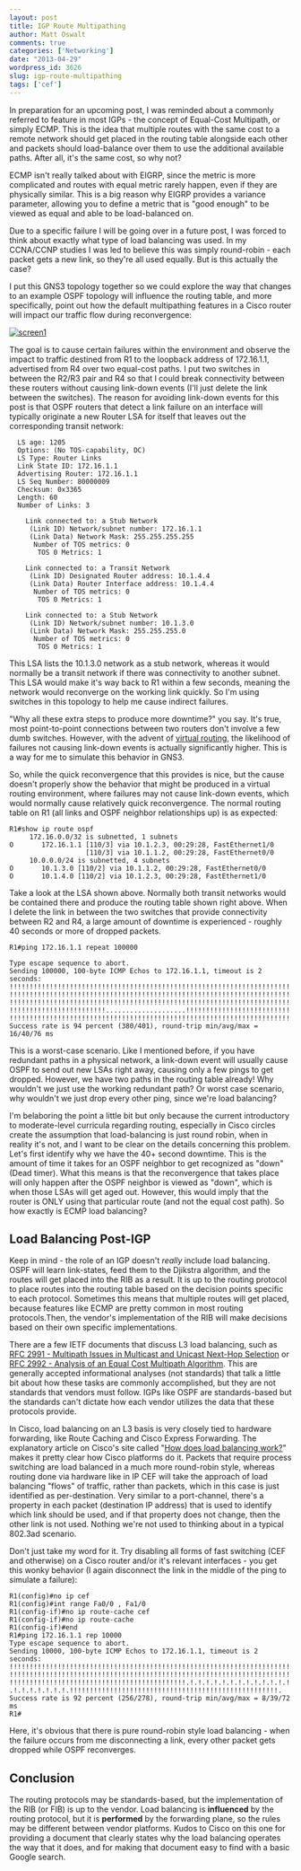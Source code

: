 ```yaml
---
layout: post
title: IGP Route Multipathing
author: Matt Oswalt
comments: true
categories: ['Networking']
date: "2013-04-29"
wordpress_id: 3626
slug: igp-route-multipathing
tags: ['cef']
---
```



In preparation for an upcoming post, I was reminded about a commonly referred to feature in most IGPs - the concept of Equal-Cost Multipath, or simply ECMP. This is the idea that multiple routes with the same cost to a remote network should get placed in the routing table alongside each other and packets should load-balance over them to use the additional available paths. After all, it's the same cost, so why not?

ECMP isn't really talked about with EIGRP, since the metric is more complicated and routes with equal metric rarely happen, even if they are physically similar. This is a big reason why EIGRP provides a variance parameter, allowing you to define a metric that is "good enough" to be viewed as equal and able to be load-balanced on.

Due to a specific failure I will be going over in a future post, I was forced to think about exactly what type of load balancing was used. In my CCNA/CCNP studies I was led to believe this was simply round-robin - each packet gets a new link, so they're all used equally. But is this actually the case?

I put this GNS3 topology together so we could explore the way that changes to an example OSPF topology will influence the routing table, and more specifically, point out how the default multipathing features in a Cisco router will impact our traffic flow during reconvergence:

[![screen1](assets/2013/04/screen12.png)](assets/2013/04/screen12.png)

The goal is to cause certain failures within the environment and observe the impact to traffic destined from R1 to the loopback address of 172.16.1.1, advertised from R4 over two equal-cost paths. I put two switches in between the R2/R3 pair and R4 so that I could break connectivity between these routers without causing link-down events (I'll just delete the link between the switches). The reason for avoiding link-down events for this post is that OSPF routers that detect a link failure on an interface will typically originate a new Router LSA for itself that leaves out the corresponding transit network:

      LS age: 1205
      Options: (No TOS-capability, DC)
      LS Type: Router Links
      Link State ID: 172.16.1.1
      Advertising Router: 172.16.1.1
      LS Seq Number: 80000009
      Checksum: 0x3365
      Length: 60
      Number of Links: 3
    
        Link connected to: a Stub Network
         (Link ID) Network/subnet number: 172.16.1.1
         (Link Data) Network Mask: 255.255.255.255
          Number of TOS metrics: 0
           TOS 0 Metrics: 1
    
        Link connected to: a Transit Network
         (Link ID) Designated Router address: 10.1.4.4
         (Link Data) Router Interface address: 10.1.4.4
          Number of TOS metrics: 0
           TOS 0 Metrics: 1
    
        Link connected to: a Stub Network
         (Link ID) Network/subnet number: 10.1.3.0
         (Link Data) Network Mask: 255.255.255.0
          Number of TOS metrics: 0
           TOS 0 Metrics: 1

This LSA lists the 10.1.3.0 network as a stub network, whereas it would normally be a transit network if there was connectivity to another subnet. This LSA would make it's way back to R1 within a few seconds, meaning the network would reconverge on the working link quickly. So I'm using switches in this topology to help me cause indirect failures.

"Why all these extra steps to produce more downtime?" you say. It's true, most point-to-point connections between two routers don't involve a few dumb switches. However, with the advent of [virtual routing](https://keepingitclassless.net/2013/04/virtual-routing-part-1-csr-1000v-first-glance/), the likelihood of failures not causing link-down events is actually significantly higher. This is a way for me to simulate this behavior in GNS3.

So, while the quick reconvergence that this provides is nice, but the cause doesn't properly show the behavior that might be produced in a virtual routing environment, where failures may not cause link-down events, which would normally cause relatively quick reconvergence.
The normal routing table on R1 (all links and OSPF neighbor relationships up) is as expected:

    R1#show ip route ospf
         172.16.0.0/32 is subnetted, 1 subnets
    O       172.16.1.1 [110/3] via 10.1.2.3, 00:29:28, FastEthernet1/0
                       [110/3] via 10.1.1.2, 00:29:28, FastEthernet0/0
         10.0.0.0/24 is subnetted, 4 subnets
    O       10.1.3.0 [110/2] via 10.1.1.2, 00:29:28, FastEthernet0/0
    O       10.1.4.0 [110/2] via 10.1.2.3, 00:29:28, FastEthernet1/0

Take a look at the LSA shown above. Normally both transit networks would be contained there and produce the routing table shown right above. When I delete the link in between the two switches that provide connectivity between R2 and R4, a large amount of downtime is experienced - roughly 40 seconds or more of dropped packets.
    
    R1#ping 172.16.1.1 repeat 100000
    
    Type escape sequence to abort.
    Sending 100000, 100-byte ICMP Echos to 172.16.1.1, timeout is 2 seconds:
    !!!!!!!!!!!!!!!!!!!!!!!!!!!!!!!!!!!!!!!!!!!!!!!!!!!!!!!!!!!!!!!!!!!!!!
    !!!!!!!!!!!!!!!!!!!!!!!!!!!!!!!!!!!!!!!!!!!!!!!!!!!!!!!!!!!!!!!!!!!!!!
    !!!!!!!!!!!!!!!!!!!!!!!!!!!!!!!!!!!!!!!!!!!!!!!!!!!!!!!!!!!!!!!!!!!!!!
    !!!!!!!!!!!!!!!!!!!!!!!!....................!!!!!!!!!!!!!!!!!!!!!!!!!!
    !!!!!!!!!!!!!!!!!!!!!!!!!!!!!!!!!!!!!!!!!!!!!!!!!!!!!!!!!!!!!!!!!!!!!!
    Success rate is 94 percent (380/401), round-trip min/avg/max = 16/40/76 ms

This is a worst-case scenario. Like I mentioned before, if you have redundant paths in a physical network, a link-down event will usually cause OSPF to send out new LSAs right away, causing only a few pings to get dropped. However, we have two paths in the routing table already! Why wouldn't we just use the working redundant path? Or worst case scenario, why wouldn't we just drop every other ping, since we're load balancing?

I'm belaboring the point a little bit but only because the current introductory to moderate-level curricula regarding routing, especially in Cisco circles create the assumption that load-balancing is just round robin, when in reality it's not, and I want to be clear on the details concerning this problem. Let's first identify why we have the 40+ second downtime. This is the amount of time it takes for an OSPF neighbor to get recognized as "down" (Dead timer). What this means is that the reconvergence that takes place will only happen after the OSPF neighbor is viewed as "down", which is when those LSAs will get aged out. However, this would imply that the router is ONLY using that particular route (and not the equal cost path). So how exactly is ECMP load balancing?

## Load Balancing Post-IGP

Keep in mind - the role of an IGP doesn't *really* include load balancing. OSPF will learn link-states, feed them to the Djikstra algorithm, and the routes will get placed into the RIB as a result. It is up to the routing protocol to place routes into the routing table based on the decision points specific to each protocol. Sometimes this means that multiple routes will get placed, because features like ECMP are pretty common in most routing protocols.Then, the vendor's implementation of the RIB will make decisions based on their own specific implementations.

There are a few IETF documents that discuss L3 load balancing, such as [RFC 2991 - Multipath Issues in Multicast and Unicast Next-Hop Selection](http://tools.ietf.org/html/rfc2991) or [RFC 2992 - Analysis of an Equal Cost Multipath Algorithm](http://tools.ietf.org/html/rfc2992). This are generally accepted informational analyses (not standards) that talk a little bit about how these tasks are commonly accomplished, but they are not standards that vendors must follow. IGPs like OSPF are standards-based but the standards can't dictate how each vendor utilizes the data that these protocols provide.

In Cisco, load balancing on an L3 basis is very closely tied to hardware forwarding, like Route Caching and Cisco Express Forwarding. The explanatory article on Cisco's site called "[How does load balancing work?](http://www.cisco.com/en/US/tech/tk365/technologies_tech_note09186a0080094820.shtml)" makes it pretty clear how Cisco platforms do it. Packets that require process switching are load balanced in a much more round-robin style, whereas routing done via hardware like in IP CEF will take the approach of load balancing "flows" of traffic, rather than packets, which in this case is just identified as per-destination. Very similar to a port-channel, there's a property in each packet (destination IP address) that is used to identify which link should be used, and if that property does not change, then the other link is not used. Nothing we're not used to thinking about in a typical 802.3ad scenario.

Don't just take my word for it. Try disabling all forms of fast switching (CEF and otherwise) on a Cisco router and/or it's relevant interfaces - you get this wonky behavior (I again disconnect the link in the middle of the ping to simulate a failure):

    R1(config)#no ip cef
    R1(config)#int range Fa0/0 , Fa1/0
    R1(config-if)#no ip route-cache cef
    R1(config-if)#no ip route-cache    
    R1(config-if)#end
    R1#ping 172.16.1.1 rep 10000
    Type escape sequence to abort.
    Sending 10000, 100-byte ICMP Echos to 172.16.1.1, timeout is 2 seconds:
    !!!!!!!!!!!!!!!!!!!!!!!!!!!!!!!!!!!!!!!!!!!!!!!!!!!!!!!!!!!!!!!!!!!!!!
    !!!!!!!!!!!!!!!!!!!!!!!!!!!!!!!!!!!!!!!!!!!!!!!!!!!!!!!!!!!!!!!!!!!!!!
    !!!!!!!!!!!!!!!!!!!!!!!!!!!!!!!!!!!!!!!!!!!!.!.!.!.!.!.!.!.!.!.!.!.!.!
    .!.!.!.!.!.!.!.!!!!!!!!!!!!!!!!!!!!!!!!!!!!!!!!!!!!!!!!!!!!!!!!!!!!.
    Success rate is 92 percent (256/278), round-trip min/avg/max = 8/39/72 ms
    R1#

Here, it's obvious that there is pure round-robin style load balancing - when the failure occurs from me disconnecting a link, every other packet gets dropped while OSPF reconverges.

## Conclusion

The routing protocols may be standards-based, but the implementation of the RIB (or FIB) is up to the vendor. Load balancing is **influenced** by the routing protocol, but it is **performed** by the forwarding plane, so the rules may be different between vendor platforms. Kudos to Cisco on this one for providing a document that clearly states why the load balancing operates the way that it does, and for making that document easy to find with a basic Google search.